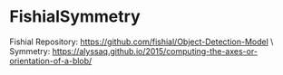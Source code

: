# FishialSymmetry

Fishial Repository: https://github.com/fishial/Object-Detection-Model \\
Symmetry: https://alyssaq.github.io/2015/computing-the-axes-or-orientation-of-a-blob/
